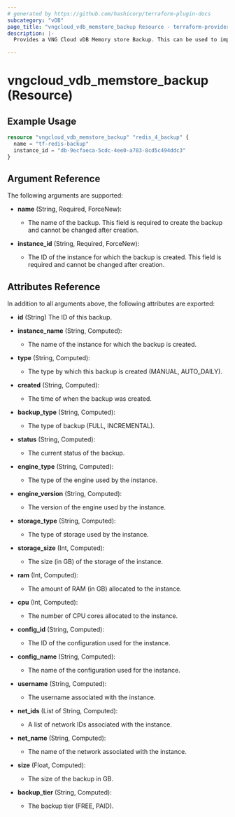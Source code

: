 ```yaml
---
# generated by https://github.com/hashicorp/terraform-plugin-docs
subcategory: "vDB"
page_title: "vngcloud_vdb_memstore_backup Resource - terraform-provider-vngcloud"
description: |-
  Provides a VNG Cloud vDB Memory store Backup. This can be used to import, create, and delete.

---
```


# vngcloud_vdb_memstore_backup (Resource)



## Example Usage

```terraform
resource "vngcloud_vdb_memstore_backup" "redis_4_backup" {
  name = "tf-redis-backup"
  instance_id = "db-9ecfaeca-5cdc-4ee0-a783-8cd5c494ddc3"
}
```

## Argument Reference

The following arguments are supported:

- **name** (String, Required, ForceNew):
  - The name of the backup. This field is required to create the backup and cannot be changed after creation.

- **instance_id** (String, Required, ForceNew):
  - The ID of the instance for which the backup is created. This field is required and cannot be changed after creation.


## Attributes Reference

In addition to all arguments above, the following attributes are exported:
- **id** (String) The ID of this backup.

- **instance_name** (String, Computed):
  - The name of the instance for which the backup is created.

- **type** (String, Computed):
  - The type by which this backup is created (MANUAL, AUTO_DAILY).

- **created** (String, Computed):
  - The time of when the backup was created.

- **backup_type** (String, Computed):
  - The type of backup (FULL, INCREMENTAL).

- **status** (String, Computed):
  - The current status of the backup.

- **engine_type** (String, Computed):
  - The type of the engine used by the instance.

- **engine_version** (String, Computed):
  - The version of the engine used by the instance.

- **storage_type** (String, Computed):
  - The type of storage used by the instance.

- **storage_size** (Int, Computed):
  - The size (in GB) of the storage of the instance.

- **ram** (Int, Computed):
  - The amount of RAM (in GB) allocated to the instance.

- **cpu** (Int, Computed):
  - The number of CPU cores allocated to the instance.

- **config_id** (String, Computed):
  - The ID of the configuration used for the instance.

- **config_name** (String, Computed):
  - The name of the configuration used for the instance.

- **username** (String, Computed):
  - The username associated with the instance.

- **net_ids** (List of String, Computed):
  - A list of network IDs associated with the instance.

- **net_name** (String, Computed):
  - The name of the network associated with the instance.

- **size** (Float, Computed):
  - The size of the backup in GB.

- **backup_tier** (String, Computed):
  - The backup tier (FREE, PAID).


